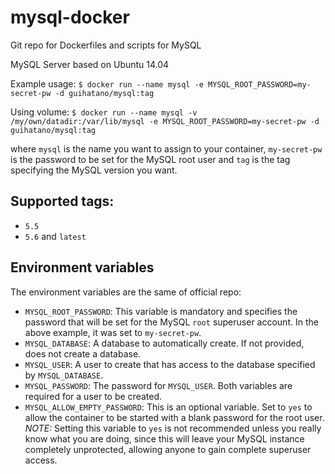 # mysql-docker
Git repo for Dockerfiles and scripts for MySQL

MySQL Server based on Ubuntu 14.04

Example usage: 
     `$ docker run --name mysql -e MYSQL_ROOT_PASSWORD=my-secret-pw -d guihatano/mysql:tag`

Using volume:
     `$ docker run --name mysql -v /my/own/datadir:/var/lib/mysql -e MYSQL_ROOT_PASSWORD=my-secret-pw -d guihatano/mysql:tag`

where `mysql` is the name you want to assign to your container, `my-secret-pw` is the password to be set for the MySQL root user and `tag` is the tag specifying the MySQL version you want.

Supported tags:
---------------------

 - `5.5`
 - `5.6` and `latest`

Environment variables
---------------------

The environment variables are the same of official repo:

 - `MYSQL_ROOT_PASSWORD`: This variable is mandatory and specifies the password that will be set for the MySQL `root` superuser account. In the above example, it was set to `my-secret-pw`.
 - `MYSQL_DATABASE`: A database to automatically create. If not provided, does not create a database.
 - `MYSQL_USER`: A user to create that has access to the database specified by `MYSQL_DATABASE`.
 - `MYSQL_PASSWORD`: The password for `MYSQL_USER`. Both variables are required for a user to be created.
 - `MYSQL_ALLOW_EMPTY_PASSWORD`: This is an optional variable. Set to `yes` to allow the container to be started with a blank password for the root user. _NOTE:_ Setting this variable to `yes` is not recommended unless you really know what you are doing, since this will leave your MySQL instance completely unprotected, allowing anyone to gain complete superuser access.
